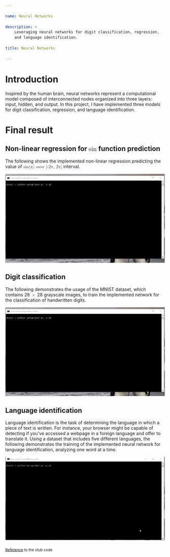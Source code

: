 ```yaml
---

name: Neural Networks

description: >
    Leveraging neural networks for digit classification, regression,
    and language identification.

title: Neural Networks

---
```


# Introduction

Inspired by the human brain, neural networks represent a computational
model composed of interconnected nodes organized into three layers:
input, hidden, and output. In this project, I have implemented three
models for digit classification, regression, and language
identification.

# Final result

## Non-linear regression for <math><mi>sin</mi></math> function prediction

The following shows the implemented non-linear regression predicting
the value of <math>
     <mi>sin(x)</mi>
     <mspace width="5px"></mspace>
     <mi>over [-2&pi;, 2&pi;]</mi>
</math> interval.


![](/assets/images/neural-networks/regression.gif)

## Digit classification

The following demonstrates the usage of the MNIST dataset, which
contains 28 <math><mo>&times;</mo></math> 28 grayscale images, to
train the implemented network for the classification of handwritten
digits.

![](/assets/images/neural-networks/digit.gif)

## Language identification

Language identification is the task of determining the language in
which a piece of text is written. For instance, your browser might be
capable of detecting if you've accessed a webpage in a foreign
language and offer to translate it. Using a dataset that includes five
different languages, the following demonstrates the training of the
implemented neural network for language identification, analyzing one
word at a time.

![](/assets/images/neural-networks/lang.gif)

<sub><a
href="https://inst.eecs.berkeley.edu/~cs188/sp20/project5/" target="_blank">Reference</a> to the stub code</sub>

